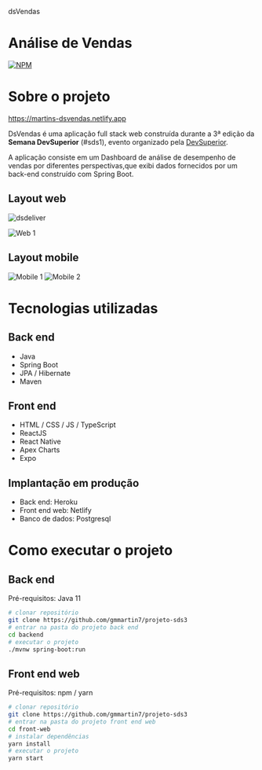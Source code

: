 dsVendas
# Análise de Vendas 
[![NPM](https://img.shields.io/npm/l/react)](https://github.com/gmmartin7/projeto-sds3/blob/main/LICENSE) 

# Sobre o projeto

https://martins-dsvendas.netlify.app

DsVendas é uma aplicação full stack web construída durante a 3ª edição da **Semana DevSuperior** (#sds1), evento organizado pela [DevSuperior](https://devsuperior.com "Site da DevSuperior").

A aplicação consiste em um Dashboard de análise de desempenho de vendas por diferentes perspectivas,que exibi dados fornecidos por um back-end construído com Spring Boot.

## Layout web
![dsdeliver](https://github.com/gmmartin7/assets/blob/main/dsvendas.gif)

![Web 1](https://github.com/gmmartin7/assets/blob/main/dashboardpc.png)

## Layout mobile
![Mobile 1](https://github.com/gmmartin7/assets/blob/main/dashboard12.jpg) ![Mobile 2](https://github.com/gmmartin7/assets/blob/main/dashbd.jpg)

# Tecnologias utilizadas
## Back end
- Java
- Spring Boot
- JPA / Hibernate
- Maven
## Front end
- HTML / CSS / JS / TypeScript
- ReactJS
- React Native
- Apex Charts
- Expo
## Implantação em produção
- Back end: Heroku
- Front end web: Netlify
- Banco de dados: Postgresql

# Como executar o projeto

## Back end
Pré-requisitos: Java 11

```bash
# clonar repositório
git clone https://github.com/gmmartin7/projeto-sds3
# entrar na pasta do projeto back end
cd backend
# executar o projeto
./mvnw spring-boot:run
```

## Front end web
Pré-requisitos: npm / yarn

```bash
# clonar repositório
git clone https://github.com/gmmartin7/projeto-sds3
# entrar na pasta do projeto front end web
cd front-web
# instalar dependências
yarn install
# executar o projeto
yarn start
```
